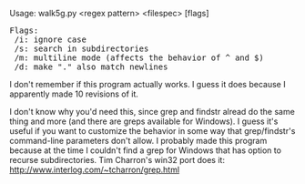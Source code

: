 Usage: walk5g.py &lt;regex pattern> &lt;filespec> [flags]

<pre>
Flags:
 /i: ignore case
 /s: search in subdirectories
 /m: multiline mode (affects the behavior of ^ and $)
 /d: make "." also match newlines
</pre>

I don't remember if this program actually works. I guess it does because I apparently made 10 revisions of it.

I don't know why you'd need this, since grep and findstr alread do the same thing and more (and there are greps available for Windows). I guess it's useful if you want to customize the behavior in some way that grep/findstr's command-line parameters don't allow. I probably made this program because at the time I couldn't find a grep for Windows that has option to recurse subdirectories. Tim Charron's win32 port does it: http://www.interlog.com/~tcharron/grep.html






